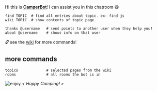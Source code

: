 Hi this is **[CamperBot](https://github.com/FreeCodeCamp/freecodecamp/wiki/camperbot)**! I can assist you in this chatroom :smile: 

```
find TOPIC  # find all entries about topic. ex: find js
wiki TOPIC  # show contents of topic page

thanks @username   # send points to another user when they help you!
about @username    # shows info on that user
```

:unlock: see the [wiki](https://github.com/FreeCodeCamp/freecodecamp/wiki/camperbot) for more commands!

## more commands
```
topics             # selected pages from the wiki
rooms              # all rooms the bot is in
```

![enjoy](https://avatars1.githubusercontent.com/camperbot?&s=100) *< Happy Camping! >*
